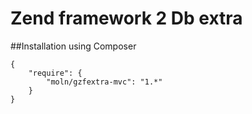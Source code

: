 Zend framework 2 Db extra
=========================


##Installation using Composer

```
{
    "require": {
        "moln/gzfextra-mvc": "1.*"
    }
}
```
